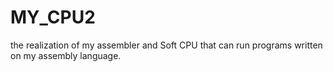 # MY_CPU2
the realization of my assembler and Soft CPU that can run programs written on my assembly language.
